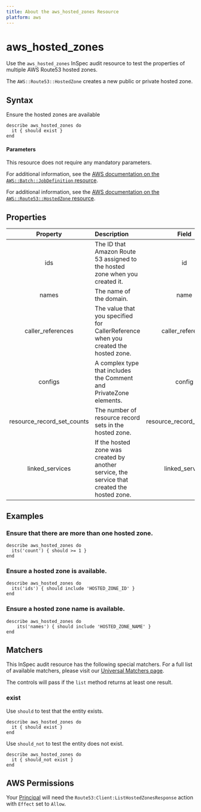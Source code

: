 ```yaml
---
title: About the aws_hosted_zones Resource
platform: aws
---
```


# aws_hosted_zones

Use the `aws_hosted_zones` InSpec audit resource to test the properties of multiple AWS Route53 hosted zones.

The `AWS::Route53::HostedZone` creates a new public or private hosted zone.

## Syntax

Ensure the hosted zones are available

    describe aws_hosted_zones do
      it { should exist }
    end

#### Parameters

This resource does not require any mandatory parameters.

For additional information, see the [AWS documentation on the `AWS::Batch::JobDefinition` resource](https://docs.aws.amazon.com/AWSCloudFormation/latest/UserGuide/aws-resource-batch-jobdefinition.html).


For additional information, see the [AWS documentation on the `AWS::Route53::HostedZone` resource](https://docs.aws.amazon.com/AWSCloudFormation/latest/UserGuide/aws-resource-route53-hostedzone.html).

## Properties

| Property | Description | Field |
| :---: | :--- | :---: |
| ids | The ID that Amazon Route 53 assigned to the hosted zone when you created it. | id |
| names | The name of the domain. | name |
| caller_references | The value that you specified for CallerReference when you created the hosted zone. | caller_reference |
| configs | A complex type that includes the Comment and PrivateZone elements. | config |
| resource_record_set_counts | The number of resource record sets in the hosted zone. | resource_record_set_count |
| linked_services | If the hosted zone was created by another service, the service that created the hosted zone. | linked_service |

## Examples

### Ensure that there are more than one hosted zone.

    describe aws_hosted_zones do
      its('count') { should >= 1 }
    end

### Ensure a hosted zone is available.

    describe aws_hosted_zones do
      its('ids') { should include 'HOSTED_ZONE_ID' }
    end

### Ensure a hosted zone name is available.

    describe aws_hosted_zones do
        its('names') { should include 'HOSTED_ZONE_NAME' }
    end

## Matchers

This InSpec audit resource has the following special matchers. For a full list of available matchers, please visit our [Universal Matchers page](https://www.inspec.io/docs/reference/matchers/).

The controls will pass if the `list` method returns at least one result.

### exist

Use `should` to test that the entity exists.

    describe aws_hosted_zones do
      it { should exist }
    end

Use `should_not` to test the entity does not exist.

    describe aws_hosted_zones do
      it { should_not exist }
    end

## AWS Permissions

Your [Principal](https://docs.aws.amazon.com/IAM/latest/UserGuide/intro-structure.html#intro-structure-principal) will need the `Route53:Client:ListHostedZonesResponse` action with `Effect` set to `Allow`.
